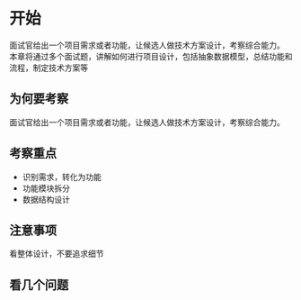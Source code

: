 # 开始

面试官给出一个项目需求或者功能，让候选人做技术方案设计，考察综合能力。
本章将通过多个面试题，讲解如何进行项目设计，包括抽象数据模型，总结功能和流程，制定技术方案等

## 为何要考察

面试官给出一个项目需求或者功能，让候选人做技术方案设计，考察综合能力。

## 考察重点

- 识别需求，转化为功能
- 功能模块拆分
- 数据结构设计

## 注意事项

看整体设计，不要追求细节

## 看几个问题
